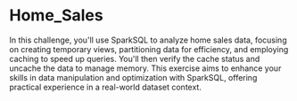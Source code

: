 # Home_Sales


In this challenge, you'll use SparkSQL to analyze home sales data, focusing on creating temporary views, partitioning data for efficiency, and employing caching to speed up queries. You'll then verify the cache status and uncache the data to manage memory. This exercise aims to enhance your skills in data manipulation and optimization with SparkSQL, offering practical experience in a real-world dataset context.